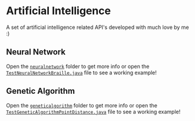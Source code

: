 # Artificial Intelligence
A set of artificial intelligence related API's developed with much love by me :)

## Neural Network
Open the [```neuralnetwork```](https://github.com/lucaspellegrinelli/ai/tree/master/neuralnetwork) folder to get more info or open the [```TestNeuralNetworkBraille.java```](https://github.com/lucaspellegrinelli/ai/blob/master/TestNeuralNetworkBraille.java) file to see a working example!


## Genetic Algorithm
Open the [```geneticalgorithm```](https://github.com/lucaspellegrinelli/ai/tree/master/geneticalgorithm) folder to get more info or open the [```TestGeneticAlgorithmPointDistance.java```](https://github.com/lucaspellegrinelli/ai/blob/master/TestGeneticAlgorithmPointDistance.java) file to see a working example!
